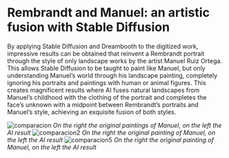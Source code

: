 # Rembrandt and Manuel: an artistic fusion with Stable Diffusion

By applying Stable Diffusion and Dreambooth to the digitized work, impressive results can be obtained that reinvent a Rembrandt portrait through the style of only landscape works by the artist Manuel Ruiz Ortega. This allows Stable Diffusion to be taught to paint like Manuel, but only understanding Manuel’s world through his landscape painting, completely ignoring his portraits and paintings with human or animal figures. This creates magnificent results where AI fuses natural landscapes from Manuel’s childhood with the clothing of the portrait and completes the face’s unknown with a midpoint between Rembrandt’s portraits and Manuel’s style, achieving an exquisite fusion of both styles.

![comparacion](https://github.com/aruiz-ba/paint_digitalizer/assets/46310231/4e185063-9343-4e13-92d9-42f8a16ac615)
*On the right the original paintings of Manuel, on the left the AI result*
![comparacion2](https://github.com/aruiz-ba/paint_digitalizer/assets/46310231/45e6aebf-a819-4698-b09c-b085cfb8dcfb)
*On the right the original painting of Manuel, on the left the AI result*
![comparacion5](https://github.com/aruiz-ba/paint_digitalizer/assets/46310231/6ade524c-13b7-4a61-9831-ca18ed3aed18)
*On the right the original painting of Manuel, on the left the AI result*

